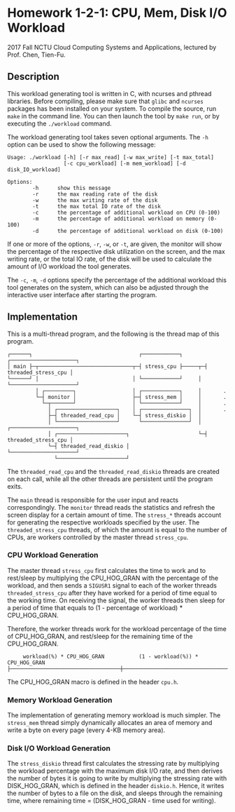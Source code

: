 # Homework 1-2-1: CPU, Mem, Disk I/O Workload

2017 Fall NCTU Cloud Computing Systems and Applications, lectured by Prof. Chen,
Tien-Fu.

## Description

This workload generating tool is written in C, with ncurses and pthread
libraries. Before compiling, please make sure that `glibc` and `ncurses`
packages has been installed on your system. To compile the source, run `make` in
the command line. You can then launch the tool by `make run`, or by executing
the `./workload` command.

The workload generating tool takes seven optional arguments. The `-h` option can
be used to show the following message:

```
Usage: ./workload [-h] [-r max_read] [-w max_write] [-t max_total]
                  [-c cpu_workload] [-m mem_workload] [-d disk_IO_workload]

Options:
        -h      show this message
        -r      the max reading rate of the disk
        -w      the max writing rate of the disk
        -t      the max total IO rate of the disk
        -c      the percentage of additional workload on CPU (0-100)
        -m      the percentage of additional workload on memory (0-100)
        -d      the percentage of additional workload on disk (0-100)
```

If one or more of the options, `-r`, `-w`, or `-t`, are given, the monitor will
show the percentage of the respective disk utilization on the screen, and the
max writing rate, or the total IO rate, of the disk will be used to calculate
the amount of I/O workload the tool generates.

The `-c`, `-m`, `-d` options specify the percentage of the additional workload
this tool generates on the system, which can also be adjusted through the
interactive user interface after starting the program.

## Implementation

This is a multi-thread program, and the following is the thread map of this
program.

```
┌──────┐                                  ┌────────────┐       ┌─────────────────────┐
│ main ├─┬──────────────────────────────┬─┤ stress_cpu ├─────┬─┤ threaded_stress_cpu │
└──────┘ │                              │ └────────────┘     │ └─────────────────────┘
         │ ┌─────────┐                  │ ┌────────────┐     │       .
         └─┤ monitor │                  ├─┤ stress_mem │     │       .
           └─┬───────┘                  │ └────────────┘     │       .
             │ ┌───────────────────┐    │ ┌───────────────┐  │       .
             ├─┤ threaded_read_cpu │    └─┤ stress_diskio │  │
             │ └───────────────────┘      └───────────────┘  │ ┌─────────────────────┐
             │ ┌──────────────────────┐                      └─┤ threaded_stress_cpu │
             └─┤ threaded_read_diskio │                        └─────────────────────┘
               └──────────────────────┘
```

The `threaded_read_cpu` and the `threaded_read_diskio` threads are created on
each call, while all the other threads are persistent until the program exits.

The `main` thread is responsible for the user input and reacts correspondingly.
The `monitor` thread reads the statistics and refresh the screen display for a
certain amount of time. The `stress_*` threads account for generating the
respective workloads specified by the user. The `threaded_stress_cpu` threads,
of which the amount is equal to the number of CPUs, are workers controlled by
the master thread `stress_cpu`.

### CPU Workload Generation

The master thread `stress_cpu` first calculates the time to work and to
rest/sleep by multiplying the CPU_HOG_GRAN with the percentage of the workload,
and then sends a `SIGUSR1` signal to each of the worker threads
`threaded_stress_cpu` after they have worked for a period of time equal to the
working time. On receiving the signal, the worker threads then sleep for a
period of time that equals to (1 - percentage of workload) * CPU_HOG_GRAN.

Therefore, the worker threads work for the workload percentage of the time of
CPU_HOG_GRAN, and rest/sleep for the remaining time of the CPU_HOG_GRAN.

```
     workload(%) * CPU_HOG_GRAN           (1 - workload(%)) * CPU_HOG_GRAN
├───────────────────────────────────┼───────────────────────────────────────────┤
```

The CPU_HOG_GRAN macro is defined in the header `cpu.h`.

### Memory Workload Generation

The implementation of generating memory workload is much simpler. The
`stress_mem` thread simply dynamically allocates an area of memory and write
a byte on every page (every 4-KB memory area).

### Disk I/O Workload Generation

The `stress_diskio` thread first calculates the stressing rate by multiplying
the workload percentage with the maximum disk I/O rate, and then derives the
number of bytes it is going to write by multiplying the stressing rate with
DISK_HOG_GRAN, which is defined in the header `diskio.h`. Hence, it writes the
number of bytes to a file on the disk, and sleeps through the remaining time,
where remaining time = (DISK_HOG_GRAN - time used for writing).

